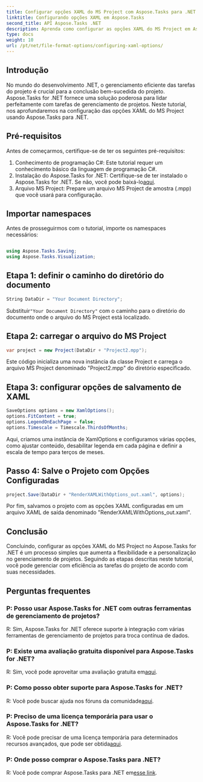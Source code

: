 ```yaml
---
title: Configurar opções XAML do MS Project com Aspose.Tasks para .NET
linktitle: Configurando opções XAML em Aspose.Tasks
second_title: API Aspose.Tasks .NET
description: Aprenda como configurar as opções XAML do MS Project em Aspose.Tasks for .NET. Aumente a flexibilidade e a personalização do gerenciamento de projetos com orientação passo a passo.
type: docs
weight: 10
url: /pt/net/file-format-options/configuring-xaml-options/
---
```

## Introdução
No mundo do desenvolvimento .NET, o gerenciamento eficiente das tarefas do projeto é crucial para a conclusão bem-sucedida do projeto. Aspose.Tasks for .NET fornece uma solução poderosa para lidar perfeitamente com tarefas de gerenciamento de projetos. Neste tutorial, nos aprofundaremos na configuração das opções XAML do MS Project usando Aspose.Tasks para .NET. 
## Pré-requisitos
Antes de começarmos, certifique-se de ter os seguintes pré-requisitos:
1. Conhecimento de programação C#: Este tutorial requer um conhecimento básico da linguagem de programação C#.
2.  Instalação do Aspose.Tasks for .NET: Certifique-se de ter instalado o Aspose.Tasks for .NET. Se não, você pode baixá-lo[aqui](https://releases.aspose.com/tasks/net/).
3. Arquivo MS Project: Prepare um arquivo MS Project de amostra (.mpp) que você usará para configuração.
## Importar namespaces
Antes de prosseguirmos com o tutorial, importe os namespaces necessários:
```csharp

using Aspose.Tasks.Saving;
using Aspose.Tasks.Visualization;
```
## Etapa 1: definir o caminho do diretório do documento
```csharp
String DataDir = "Your Document Directory";
```
 Substituir`"Your Document Directory"` com o caminho para o diretório do documento onde o arquivo do MS Project está localizado.
## Etapa 2: carregar o arquivo do MS Project
```csharp
var project = new Project(DataDir + "Project2.mpp");
```
Este código inicializa uma nova instância da classe Project e carrega o arquivo MS Project denominado "Project2.mpp" do diretório especificado.
## Etapa 3: configurar opções de salvamento de XAML
```csharp
SaveOptions options = new XamlOptions();
options.FitContent = true;
options.LegendOnEachPage = false;
options.Timescale = Timescale.ThirdsOfMonths;
```
Aqui, criamos uma instância de XamlOptions e configuramos várias opções, como ajustar conteúdo, desabilitar legenda em cada página e definir a escala de tempo para terços de meses.
## Passo 4: Salve o Projeto com Opções Configuradas
```csharp
project.Save(DataDir + "RenderXAMLWithOptions_out.xaml", options);
```
Por fim, salvamos o projeto com as opções XAML configuradas em um arquivo XAML de saída denominado "RenderXAMLWithOptions_out.xaml".
## Conclusão
Concluindo, configurar as opções XAML do MS Project no Aspose.Tasks for .NET é um processo simples que aumenta a flexibilidade e a personalização no gerenciamento de projetos. Seguindo as etapas descritas neste tutorial, você pode gerenciar com eficiência as tarefas do projeto de acordo com suas necessidades.

## Perguntas frequentes

### P: Posso usar Aspose.Tasks for .NET com outras ferramentas de gerenciamento de projetos?

R: Sim, Aspose.Tasks for .NET oferece suporte à integração com várias ferramentas de gerenciamento de projetos para troca contínua de dados.

### P: Existe uma avaliação gratuita disponível para Aspose.Tasks for .NET?

 R: Sim, você pode aproveitar uma avaliação gratuita em[aqui](https://releases.aspose.com/).

### P: Como posso obter suporte para Aspose.Tasks for .NET?

 R: Você pode buscar ajuda nos fóruns da comunidade[aqui](https://forum.aspose.com/c/tasks/15).

### P: Preciso de uma licença temporária para usar o Aspose.Tasks for .NET?

 R: Você pode precisar de uma licença temporária para determinados recursos avançados, que pode ser obtida[aqui](https://purchase.aspose.com/temporary-license/).

### P: Onde posso comprar o Aspose.Tasks para .NET?

 R: Você pode comprar Aspose.Tasks para .NET em[esse link](https://purchase.aspose.com/buy).